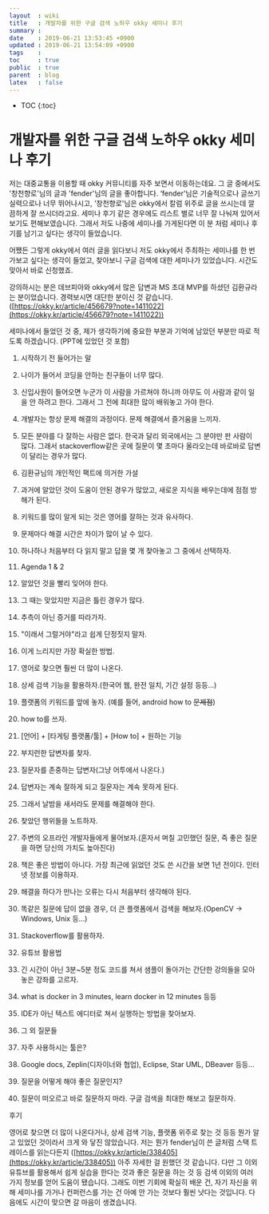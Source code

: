 ```yaml
---
layout  : wiki
title   : 개발자를 위한 구글 검색 노하우 okky 세미나 후기
summary : 
date    : 2019-06-21 13:53:45 +0900
updated : 2019-06-21 13:54:09 +0900
tags    : 
toc     : true
public  : true
parent  : blog
latex   : false
---
```

* TOC
{:toc}

# 개발자를 위한 구글 검색 노하우 okky 세미나 후기

저는 대중교통을 이용할 때 okky 커뮤니티를 자주 보면서 이동하는데요. 그 글 중에서도 '창천향로'님의 글과 'fender'님의 글을 좋아합니다. ‘fender’님은 기술적으로나 글쓰기 실력으로나 너무 뛰어나시고, '창천향로'님은 okky에서 칼럼 위주로 글을 쓰시는데 깔끔하게 잘 쓰시더라고요. 세미나 후기 같은 경우에도 리스트 별로 너무 잘 나눠져 있어서 보기도 편해보였습니다. 그래서 저도 나중에 세미나를 가게된다면 이 분 처럼 세미나 후기를 남기고 싶다는 생각이 들었습니다.

어쨌든 그렇게 okky에서 여러 글을 읽다보니 저도 okky에서 주최하는 세미나를 한 번 가보고 싶다는 생각이 들었고, 찾아보니 구글 검색에 대한 세미나가 있었습니다. 시간도 맞아서 바로 신청했죠.

강의하시는 분은 데브피아와 okky에서 많은 답변과 MS 초대 MVP를 하셨던 김환규라는 분이었습니다. 경력보시면 대단한 분이신 것 같습니다. ([https://okky.kr/article/456679?note=1411022](https://okky.kr/article/456679?note=1411022))

세미나에서 들었던 것 중, 제가 생각하기에 중요한 부분과 기억에 남았던 부분만 따로 적도록 하겠습니다. (PPT에 있었던 것 포함)

1.  시작하기 전 들어가는 말
    

1.  나이가 들어서 코딩을 안하는 친구들이 너무 많다.
    
2.  신입사원이 들어오면 누군가 이 사람을 가르쳐야 하니까 아무도 이 사람과 같이 일을 안 하려고 한다. 그래서 그 전에 최대한 많이 배워놓고 가야 한다.
    
3.  개발자는 항상 문제 해결의 과정이다. 문제 해결에서 즐거움을 느끼자.
    
4.  모든 분야를 다 잘하는 사람은 없다. 한국과 달리 외국에서는 그 분야만 판 사람이 많다. 그래서 stackoverflow같은 곳에 질문이 몇 초마다 올라오는데 바로바로 답변이 달리는 경우가 많다.
    

2.  김환규님의 개인적인 팩트에 의거한 가설
    

1.  과거에 알았던 것이 도움이 안된 경우가 많았고, 새로운 지식을 배우는데에 점점 방해가 된다.
    
2.  키워드를 많이 알게 되는 것은 영어를 잘하는 것과 유사하다.
    
3.  문제마다 해결 시간은 차이가 많이 날 수 있다.
    
4.  하나하나 처음부터 다 읽지 말고 답을 몇 개 찾아놓고 그 중에서 선택하자.
    

3.  Agenda 1 & 2
    

1.  알았던 것을 빨리 잊어야 한다.
    

1.  그 때는 맞았지만 지금은 틀린 경우가 많다.
    

3.  추측이 아닌 증거를 따라가자.
    

1.  "이래서 그럴거야"라고 쉽게 단정짓지 말자.
    
2.  이게 느리지만 가장 확실한 방법.
    

5.  영어로 찾으면 훨씬 더 많이 나온다.
    
6.  상세 검색 기능을 활용하자.(한국어 웹, 완전 일치, 기간 설정 등등...)
    
7.  플랫폼의 키워드를 앞에 놓자. (예를 들어, android how to ~~문제점~~)
    

1.  how to를 쓰자.
    
2.  [언어] + [타게팅 플랫폼/툴] + [How to] + 원하는 기능
    

9.  부지런한 답변자를 찾자.
    

1.  질문자를 존중하는 답변자(그냥 어투에서 나온다.)
    
2.  답변자는 계속 잘하게 되고 질문자는 계속 못하게 된다.
    

1.  그래서 날밤을 새서라도 문제를 해결해야 한다.
    

11.  찾았던 행위들을 노트하자.
    
12.  주변의 오프라인 개발자들에게 물어보자.(혼자서 며칠 고민했던 질문, 즉 좋은 질문을 하면 당신의 가치도 높아진다)
    
13.  책은 좋은 방법이 아니다. 가장 최근에 읽었던 것도 쓴 시간을 보면 1년 전이다. 인터넷 정보를 이용하자.
    
14.  해결을 하다가 만나는 오류는 다시 처음부터 생각해야 된다.
    
15.  똑같은 질문에 답이 없을 경우, 더 큰 플랫폼에서 검색을 해보자.(OpenCV -> Windows, Unix 등...)
    
16.  Stackoverflow를 활용하자.
    
17.  유튜브 활용법
    

1.  긴 시간이 아닌 3분~5분 정도 코드를 쳐서 샘플이 돌아가는 간단한 강의들을 모아 놓은 강좌를 고르자.
    
2.  what is docker in 3 minutes, learn docker in 12 minutes 등등
    
3.  IDE가 아닌 텍스트 에디터로 쳐서 실행하는 방법을 찾아보자.
    

4.  그 외 질문들
    

1.  자주 사용하시는 툴은?
    

1.  Google docs, Zeplin(디자이너와 협업), Eclipse, Star UML, DBeaver 등등…
    

3.  질문을 어떻게 해야 좋은 질문인지?
    

1.  질문이 떠오르고 바로 질문하지 마라. 구글 검색을 최대한 해보고 질문하자.
    

후기

영어로 찾으면 더 많이 나온다거나, 상세 검색 기능, 플랫폼 위주로 찾는 것 등등 뭔가 알고 있었던 것이라서 크게 와 닿진 않았습니다. 저는 뭔가 fender님이 쓴 글처럼 스택 트레이스를 읽는다든지 ([https://okky.kr/article/338405](https://okky.kr/article/338405)) 아주 자세한 걸 원했던 것 같습니다. 다만 그 이외 유튜브를 활용해서 쉽게 실습을 한다는 것과 좋은 질문을 하는 것 등 검색 이외의 여러 가지 정보를 얻어 도움이 됐습니다. 그래도 이번 기회에 확실히 배운 건, 자기 자신을 위해 세미나를 가거나 컨퍼런스를 가는 건 아예 안 가는 것보다 훨씬 낫다는 것입니다. 다음에도 시간이 맞으면 갈 마음이 생겼습니다.
